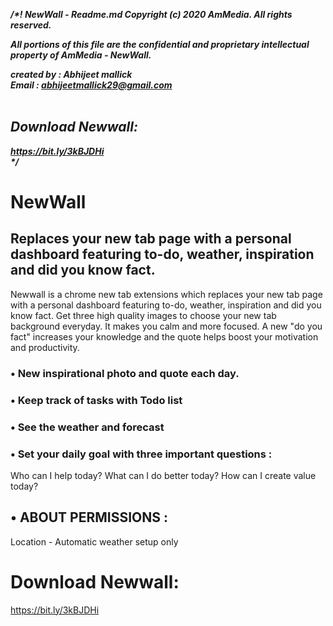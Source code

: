 <strong><em>
/\*! NewWall - Readme.md
Copyright (c) 2020 AmMedia. All rights reserved.

All portions of this file are the confidential and proprietary
intellectual property of AmMedia - NewWall.

created by : Abhijeet mallick
<br>Email : abhijeetmallick29@gmail.com</br>
<br>
## Download Newwall:
https://bit.ly/3kBJDHi
</br>
\*/
</em></strong>

# NewWall

## Replaces your new tab page with a personal dashboard featuring to-do, weather, inspiration and did you know fact.

Newwall is a chrome new tab extensions which replaces your new tab page with a personal dashboard featuring to-do, weather, inspiration and did you know fact. Get three high quality images to choose your new tab background everyday. It makes you calm and more focused. A new "do you fact" increases your knowledge and the quote helps boost your motivation and productivity.

### • New inspirational photo and quote each day.

### • Keep track of tasks with Todo list

### • See the weather and forecast

### • Set your daily goal with three important questions :

Who can I help today?
What can I do better today?
How can I create value today?

## • ABOUT PERMISSIONS :

Location - Automatic weather setup only

# Download Newwall:
https://bit.ly/3kBJDHi
